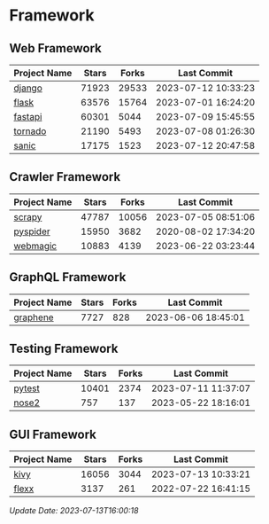 # Framework

## Web Framework
| Project Name | Stars | Forks | Last Commit |
| ------------ | ----- | ----- | ----------- |
| [django](https://github.com/django/django) | 71923 | 29533 | 2023-07-12 10:33:23 |
| [flask](https://github.com/pallets/flask) | 63576 | 15764 | 2023-07-01 16:24:20 |
| [fastapi](https://github.com/tiangolo/fastapi) | 60301 | 5044 | 2023-07-09 15:45:55 |
| [tornado](https://github.com/tornadoweb/tornado) | 21190 | 5493 | 2023-07-08 01:26:30 |
| [sanic](https://github.com/sanic-org/sanic) | 17175 | 1523 | 2023-07-12 20:47:58 |

## Crawler Framework
| Project Name | Stars | Forks | Last Commit |
| ------------ | ----- | ----- | ----------- |
| [scrapy](https://github.com/scrapy/scrapy) | 47787 | 10056 | 2023-07-05 08:51:06 |
| [pyspider](https://github.com/binux/pyspider) | 15950 | 3682 | 2020-08-02 17:34:20 |
| [webmagic](https://github.com/code4craft/webmagic) | 10883 | 4139 | 2023-06-22 03:23:44 |

## GraphQL Framework
| Project Name | Stars | Forks | Last Commit |
| ------------ | ----- | ----- | ----------- |
| [graphene](https://github.com/graphql-python/graphene) | 7727 | 828 | 2023-06-06 18:45:01 |

## Testing Framework
| Project Name | Stars | Forks | Last Commit |
| ------------ | ----- | ----- | ----------- |
| [pytest](https://github.com/pytest-dev/pytest) | 10401 | 2374 | 2023-07-11 11:37:07 |
| [nose2](https://github.com/nose-devs/nose2) | 757 | 137 | 2023-05-22 18:16:01 |

## GUI Framework
| Project Name | Stars | Forks | Last Commit |
| ------------ | ----- | ----- | ----------- |
| [kivy](https://github.com/kivy/kivy) | 16056 | 3044 | 2023-07-13 10:33:21 |
| [flexx](https://github.com/flexxui/flexx) | 3137 | 261 | 2022-07-22 16:41:15 |

*Update Date: 2023-07-13T16:00:18*